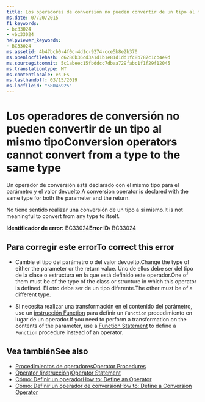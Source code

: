 ```yaml
---
title: Los operadores de conversión no pueden convertir de un tipo al mismo tipo
ms.date: 07/20/2015
f1_keywords:
- bc33024
- vbc33024
helpviewer_keywords:
- BC33024
ms.assetid: 4b47bcb0-4f0c-4d1c-9274-cce5b8e2b370
ms.openlocfilehash: d6286b36cd3a1d1b1e81d1dd1fc8b787c1cb4e9d
ms.sourcegitcommit: 5c1abeec15fbddcc7dbaa729fabc1f1f29f12045
ms.translationtype: MT
ms.contentlocale: es-ES
ms.lasthandoff: 03/15/2019
ms.locfileid: "58046925"
---
```

# <a name="conversion-operators-cannot-convert-from-a-type-to-the-same-type"></a><span data-ttu-id="94a51-102">Los operadores de conversión no pueden convertir de un tipo al mismo tipo</span><span class="sxs-lookup"><span data-stu-id="94a51-102">Conversion operators cannot convert from a type to the same type</span></span>
<span data-ttu-id="94a51-103">Un operador de conversión está declarado con el mismo tipo para el parámetro y el valor devuelto.</span><span class="sxs-lookup"><span data-stu-id="94a51-103">A conversion operator is declared with the same type for both the parameter and the return.</span></span>  
  
 <span data-ttu-id="94a51-104">No tiene sentido realizar una conversión de un tipo a sí mismo.</span><span class="sxs-lookup"><span data-stu-id="94a51-104">It is not meaningful to convert from any type to itself.</span></span>  
  
 <span data-ttu-id="94a51-105">**Identificador de error:** BC33024</span><span class="sxs-lookup"><span data-stu-id="94a51-105">**Error ID:** BC33024</span></span>  
  
## <a name="to-correct-this-error"></a><span data-ttu-id="94a51-106">Para corregir este error</span><span class="sxs-lookup"><span data-stu-id="94a51-106">To correct this error</span></span>  
  
-   <span data-ttu-id="94a51-107">Cambie el tipo del parámetro o del valor devuelto.</span><span class="sxs-lookup"><span data-stu-id="94a51-107">Change the type of either the parameter or the return value.</span></span> <span data-ttu-id="94a51-108">Uno de ellos debe ser del tipo de la clase o estructura en la que está definido este operador.</span><span class="sxs-lookup"><span data-stu-id="94a51-108">One of them must be of the type of the class or structure in which this operator is defined.</span></span> <span data-ttu-id="94a51-109">El otro debe ser de un tipo diferente.</span><span class="sxs-lookup"><span data-stu-id="94a51-109">The other must be of a different type.</span></span>  
  
-   <span data-ttu-id="94a51-110">Si necesita realizar una transformación en el contenido del parámetro, use un [instrucción Function](../../visual-basic/language-reference/statements/function-statement.md) para definir un `Function` procedimiento en lugar de un operador.</span><span class="sxs-lookup"><span data-stu-id="94a51-110">If you need to perform a transformation on the contents of the parameter, use a [Function Statement](../../visual-basic/language-reference/statements/function-statement.md) to define a `Function` procedure instead of an operator.</span></span>  
  
## <a name="see-also"></a><span data-ttu-id="94a51-111">Vea también</span><span class="sxs-lookup"><span data-stu-id="94a51-111">See also</span></span>

- [<span data-ttu-id="94a51-112">Procedimientos de operadores</span><span class="sxs-lookup"><span data-stu-id="94a51-112">Operator Procedures</span></span>](../../visual-basic/programming-guide/language-features/procedures/operator-procedures.md)
- [<span data-ttu-id="94a51-113">Operator (instrucción)</span><span class="sxs-lookup"><span data-stu-id="94a51-113">Operator Statement</span></span>](../../visual-basic/language-reference/statements/operator-statement.md)
- [<span data-ttu-id="94a51-114">Cómo: Definir un operador</span><span class="sxs-lookup"><span data-stu-id="94a51-114">How to: Define an Operator</span></span>](../../visual-basic/programming-guide/language-features/procedures/how-to-define-an-operator.md)
- [<span data-ttu-id="94a51-115">Cómo: Definir un operador de conversión</span><span class="sxs-lookup"><span data-stu-id="94a51-115">How to: Define a Conversion Operator</span></span>](../../visual-basic/programming-guide/language-features/procedures/how-to-define-a-conversion-operator.md)
